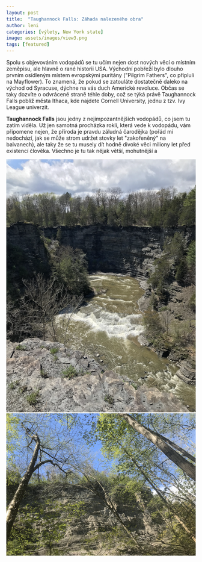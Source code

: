 ```yaml
---
layout: post
title:  "Taughannock Falls: Záhada nalezeného obra"
author: leni
categories: [výlety, New York state]
image: assets/images/view3.png
tags: [featured]
---
```


Spolu s objevováním vodopádů se tu učím nejen dost nových věcí o místním zeměpisu, ale hlavně o rané historii USA. Východní pobřeží bylo dlouho prvním osídleným místem evropskými puritány ("Pilgrim Fathers", co připluli na Mayflower). To znamená, že pokud se zatouláte dostatečně daleko na východ od Syracuse, dýchne na vás duch Americké revoluce. Občas se taky dozvíte o odvrácené straně téhle doby, což se týká právě Taughannock Falls poblíž města Ithaca, kde najdete Cornell University, jednu z tzv. Ivy League univerzit.

**Taughannock Falls** jsou jedny z nejimpozantnějších vodopádů, co jsem tu zatím viděla. Už jen samotná procházka roklí, která vede k vodopádu, vám připomene nejen, že příroda je pravdu záludná čarodějka (pořád mi nedochází, jak se může strom udržet stovky let "zakořeněný" na balvanech), ale taky že se tu musely dít hodně divoké věci miliony let před existencí člověka. Všechno je tu tak nějak větší, mohutnější a 

<img src="/assets/images/gorge.png">
<img src="/assets/images/trees.png">
